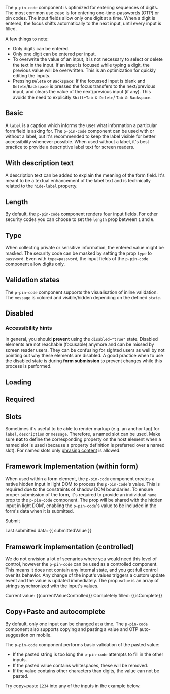 <ComponentHeading name="Pin Code"></ComponentHeading>

The `p-pin-code` component is optimized for entering sequences of digits. The most common use case is for entering
one-time-passwords (OTP) or pin codes. The input fields allow only one digit at a time. When a digit is entered, the
focus shifts automatically to the next input, until every input is filled.

A few things to note:

- Only digits can be entered.
- Only one digit can be entered per input.
- To overwrite the value of an input, it is not necessary to select or delete the text in the input. If an input is
  focused while typing a digit, the previous value will be overwritten. This is an optimization for quickly editing the
  inputs.
- Pressing `Delete` or `Backspace`: If the focussed input is blank and `Delete`/`Backspace` is pressed the focus
  transfers to the next/previous input, and clears the value of the next/previous input (if any). This avoids the need
  to explicitly `Shift+Tab & Delete`/ `Tab & Backspace`.

<TableOfContents></TableOfContents>

## Basic

A `label` is a caption which informs the user what information a particular form field is asking for. The `p-pin-code`
component can be used with or without a label, but it's recommended to keep the label visible for better accessibility
whenever possible. When used without a label, it's best practice to provide a descriptive label text for screen readers.

<Playground :markup="hideLabelMarkup" :config="config">
  <PlaygroundSelect v-model="hideLabel" :values="hideLabels" name="hideLabel"></PlaygroundSelect>
</Playground>

## With description text

A description text can be added to explain the meaning of the form field. It's meant to be a textual enhancement of the
label text and is technically related to the `hide-label` property.

<Playground :markup="withDescriptionText" :config="config"></Playground>

## Length

By default, the `p-pin-code` component renders four input fields. For other security codes you can choose to set the
`length` prop between `1` and `6`.

<Playground :markup="lengthMarkup" :config="config">
  <PlaygroundSelect v-model="length" :values="lengths"></PlaygroundSelect>
</Playground>

## Type

When collecting private or sensitive information, the entered value might be masked. The security code can be masked by
setting the prop `type` to `password`. Even with `type=password`, the input fields of the `p-pin-code` component allow
digits only.

<Playground :markup="typeMarkup" :config="config">
  <PlaygroundSelect v-model="type" :values="types"></PlaygroundSelect>
</Playground>

## Validation states

The `p-pin-code` component supports the visualisation of inline validation. The `message` is colored and visible/hidden
depending on the defined `state`.

<Playground :markup="stateMarkup" :config="config">
  <PlaygroundSelect v-model="state" :values="states" name="state"></PlaygroundSelect>
</Playground>

## Disabled

<Playground :markup="disabledMarkup" :config="config"></Playground>

### <A11yIcon></A11yIcon> Accessibility hints

In general, you should **prevent** using the `disabled="true"` state. Disabled elements are not reachable (focusable)
anymore and can be missed by screen reader users. They can be confusing for sighted users as well by not pointing out
why these elements are disabled. A good practice when to use the disabled state is during **form submission** to prevent
changes while this process is performed.

## Loading

<Playground :markup="loadingMarkup" :config="config"></Playground>

## Required

<Playground :markup="requiredMarkup" :config="config"></Playground>

## Slots

Sometimes it's useful to be able to render markup (e.g. an anchor tag) for `label`, `description` or `message`.
Therefore, a named slot can be used. Make sure **not** to define the corresponding property on the host element when a
named slot is used (because a property definition is preferred over a named slot). For named slots only
[phrasing content](https://developer.mozilla.org/en-US/docs/Web/Guide/HTML/Content_categories#Phrasing_content) is
allowed.

<Playground :markup="slots" :config="config"></Playground>

## Framework Implementation (within form)

When used within a form element, the `p-pin-code` component creates a native hidden input in light DOM to process the
`p-pin-code`'s value. This is required due to the constraints of shadow DOM boundaries. To ensure proper submission of
the form, it's required to provide an individual `name` prop to the `p-pin-code` component. The prop will be shared with
the hidden input in light DOM', enabling the `p-pin-code`'s value to be included in the form's data when it is
submitted.

<Playground :frameworkMarkup="formExample" :config="config">
  <form @submit.prevent="onSubmit" >
    <p-pin-code :theme="theme" label="Some Label" name="pin-code"></p-pin-code>
    <p-button :theme="theme" type="submit" style="margin: 1rem 0">Submit</p-button>
  </form>
  <p-text :theme="theme">Last submitted data: {{ submittedValue }}</p-text>
</Playground>

## Framework implementation (controlled)

We do not envision a lot of scenarios where you would need this level of control, however the `p-pin-code` can be used
as a controlled component. This means it does not contain any internal state, and you got full control over its
behavior. Any change of the input's values triggers a custom update event and the value is updated immediately. The prop
`value` is an array of strings synchronized with the input's values.

<Playground :frameworkMarkup="eventHandlingExample" :config="config">
  <p-pin-code :theme="theme" label="Some Label" :value="currentValueControlled" @update="onUpdate"></p-pin-code>
  <p-text :theme="theme" style="margin: 1rem 0">Current value: {{currentValueControlled}}</p-text>
  <p-text :theme="theme">Completely filled: {{isComplete}}</p-text>
</Playground>

## Copy+Paste and autocomplete

By default, only one input can be changed at a time. The `p-pin-code` component also supports copying and pasting a
value and OTP auto-suggestion on mobile.

The `p-pin-code` component performs basic validation of the pasted value:

- If the pasted string is too long the `p-pin-code` attempts to fill in the other inputs.
- If the pasted value contains whitespaces, these will be removed.
- If the value contains other characters than digits, the value can not be pasted.

Try copy+paste `1234` into any of the inputs in the example below.

<Playground :markup="hideLabelMarkup" :config="config">
  <PlaygroundSelect v-model="hideLabel" :values="hideLabels" name="hideLabel"></PlaygroundSelect>
</Playground>

<script lang="ts">
import Vue from 'vue';
import Component from 'vue-class-component';
import { getPinCodeCodeSamples } from '@porsche-design-system/shared';
import { FORM_STATES } from '../../utils';
import { PIN_CODE_LENGTHS } from './pin-code-utils';
import { getAnchorLink } from '@/utils';
 
@Component
export default class Code extends Vue {
  config = { themeable: true };
  eventHandlingUrl = getAnchorLink('event-handling');

  hideLabel = false;
  hideLabels = [false, true, '{ base: true, l: false }'];
  get hideLabelMarkup() {
    return `<p-pin-code label="Some label" hide-label="${this.hideLabel}"></p-pin-code>`;
  }

  withDescriptionText = `<p-pin-code label="Some label" description="Some description"></p-pin-code>`;

  length = 4;
  lengths = PIN_CODE_LENGTHS;
  get lengthMarkup() {
    return `<p-pin-code label="Some label" length="${this.length}"></p-pin-code>`;
  }

  type = 'number';
  types = ['number', 'password'];
  get typeMarkup() {
    return `<p-pin-code label="Some label" type="${this.type}"></p-pin-code>`;
  }

  state = 'error';
  states = FORM_STATES;
  get stateMarkup() {
    const attr = `message="${this.state !== 'none' ? `Some ${this.state} validation message.` : ''}"`;
    return `<p-pin-code label="Some label" state="${this.state}" ${attr}></p-pin-code>`;
  }

  disabledMarkup = `<p-pin-code label="Some label" disabled="true"></p-pin-code>`;

  loadingMarkup = `<p-pin-code label="Some label" loading="true"></p-pin-code>`;

  requiredMarkup = `<p-pin-code label="Some label" required="true"></p-pin-code>`;

  slots =
`<p-pin-code state="error">
    <span slot="label" id="some-label-id">
      Some label with a <a href="https://designsystem.porsche.com">link</a>.
    </span>
    <span slot="description" id="some-description-id">
      Some description with a <a href="https://designsystem.porsche.com">link</a>.
    </span>
    <span slot="message" id="some-message-id">
      Some error message with a <a href="https://designsystem.porsche.com">link</a>.
    </span>
  </p-pin-code>`;

  currentValueControlled = '';
  isComplete = false;
  onUpdate(e): void {
    this.currentValueControlled = e.detail.value;
    this.isComplete = e.detail.isComplete;
  }
  eventHandlingExample = getPinCodeCodeSamples('example-controlled');

  submittedValue = 'none';
  formExample = getPinCodeCodeSamples('default');
  onSubmit(e) {
    const formData = new FormData(e.target);
    this.submittedValue = Array.from(formData.values()).join() || 'none';
  }

  get theme(): Theme {
    return this.$store.getters.playgroundTheme;
  }
}
</script>
